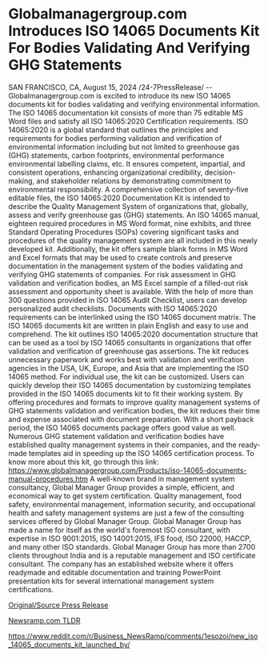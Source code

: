 # Globalmanagergroup.com Introduces ISO 14065 Documents Kit For Bodies Validating And Verifying GHG Statements

SAN FRANCISCO, CA, August 15, 2024 /24-7PressRelease/ -- Globalmanagergroup.com is excited to introduce its new ISO 14065 documents kit for bodies validating and verifying environmental information. The ISO 14065 documentation kit consists of more than 75 editable MS Word files and satisfy all ISO 14065:2020 Certification requirements. ISO 14065:2020 is a global standard that outlines the principles and requirements for bodies performing validation and verification of environmental information including but not limited to greenhouse gas (GHG) statements, carbon footprints, environmental performance environmental labelling claims, etc. It ensures competent, impartial, and consistent operations, enhancing organizational credibility, decision-making, and stakeholder relations by demonstrating commitment to environmental responsibility.  A comprehensive collection of seventy-five editable files, the ISO 14065:2020 Documentation Kit is intended to describe the Quality Management System of organizations that, globally, assess and verify greenhouse gas (GHG) statements. An ISO 14065 manual, eighteen required procedures in MS Word format, nine exhibits, and three Standard Operating Procedures (SOPs) covering significant tasks and procedures of the quality management system are all included in this newly developed kit. Additionally, the kit offers sample blank forms in MS Word and Excel formats that may be used to create controls and preserve documentation in the management system of the bodies validating and verifying GHG statements of companies. For risk assessment in GHG validation and verification bodies, an MS Excel sample of a filled-out risk assessment and opportunity sheet is available. With the help of more than 300 questions provided in ISO 14065 Audit Checklist, users can develop personalized audit checklists. Documents with ISO 14065:2020 requirements can be interlinked using the ISO 14065 document matrix.   The ISO 14065 documents kit are written in plain English and easy to use and comprehend. The kit outlines ISO 14065:2020 documentation structure that can be used as a tool by ISO 14065 consultants in organizations that offer validation and verification of greenhouse gas assertions. The kit reduces unnecessary paperwork and works best with validation and verification agencies in the USA, UK, Europe, and Asia that are implementing the ISO 14065 method. For individual use, the kit can be customized.  Users can quickly develop their ISO 14065 documentation by customizing templates provided in the ISO 14065 documents kit to fit their working system. By offering procedures and formats to improve quality management systems of GHG statements validation and verification bodies, the kit reduces their time and expense associated with document preparation. With a short payback period, the ISO 14065 documents package offers good value as well. Numerous GHG statement validation and verification bodies have established quality management systems in their companies, and the ready-made templates aid in speeding up the ISO 14065 certification process. To know more about this kit, go through this link: https://www.globalmanagergroup.com/Products/iso-14065-documents-manual-procedures.htm  A well-known brand in management system consultancy, Global Manager Group provides a simple, efficient, and economical way to get system certification. Quality management, food safety, environmental management, information security, and occupational health and safety management systems are just a few of the consulting services offered by Global Manager Group. Global Manager Group has made a name for itself as the world's foremost ISO consultant, with expertise in ISO 9001:2015, ISO 14001:2015, IFS food, ISO 22000, HACCP, and many other ISO standards. Global Manager Group has more than 2700 clients throughout India and is a reputable management and ISO certificate consultant. The company has an established website where it offers readymade and editable documentation and training PowerPoint presentation kits for several international management system certifications. 

[Original/Source Press Release](https://www.24-7pressrelease.com/press-release/513423/globalmanagergroupcom-introduces-iso-14065-documents-kit-for-bodies-validating-and-verifying-ghg-statements)
                    

[Newsramp.com TLDR](None) 

https://www.reddit.com/r/Business_NewsRamp/comments/1esozoi/new_iso_14065_documents_kit_launched_by/